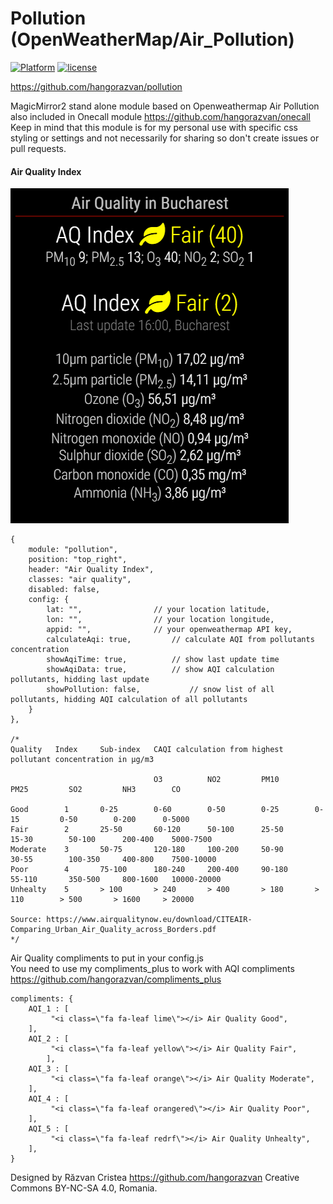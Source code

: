 # Pollution (OpenWeatherMap/Air_Pollution)

[![Platform](https://img.shields.io/badge/platform-MagicMirror-informational)](https://MagicMirror.builders)
[![license](https://img.shields.io/github/license/mashape/apistatus.svg)](https://github.com/hangorazvan/MagicMirror2/blob/master/LICENSE)

https://github.com/hangorazvan/pollution

MagicMirror2 stand alone module based on Openweathermap Air Pollution also included in Onecall module https://github.com/hangorazvan/onecall
<br>Keep in mind that this module is for my personal use with specific css styling or settings and not necessarily for sharing so don't create issues or pull requests.

#### Air Quality Index

<img src=https://github.com/hangorazvan/pollution/blob/master/aqi.png>

	{
		module: "pollution",
		position: "top_right",
		header: "Air Quality Index",
		classes: "air quality",
		disabled: false,
		config: {
			lat: "",				// your location latitude,
			lon: "",				// your location longitude,
			appid: "",				// your openweathermap API key,
			calculateAqi: true,			// calculate AQI from pollutants concentration
			showAqiTime: true,			// show last update time
			showAqiData: true,			// show AQI calculation pollutants, hidding last update
			showPollution: false,			// snow list of all pollutants, hidding AQI calculation of all pollutants
		}
	},

	/*
	Quality   Index     Sub-index   CAQI calculation from highest pollutant concentration in μg/m3

	                                O3          NO2         PM10        PM25         SO2         NH3        CO

	Good        1       0-25        0-60        0-50        0-25        0-15         0-50        0-200      0-5000
	Fair        2       25-50       60-120      50-100      25-50       15-30        50-100      200-400    5000-7500
	Moderate    3       50-75       120-180     100-200     50-90       30-55        100-350     400-800    7500-10000
	Poor        4       75-100      180-240     200-400     90-180      55-110       350-500     800-1600   10000-20000
	Unhealty    5       > 100       > 240       > 400       > 180       > 110        > 500       > 1600     > 20000

	Source: https://www.airqualitynow.eu/download/CITEAIR-Comparing_Urban_Air_Quality_across_Borders.pdf
	*/

Air Quality compliments to put in your config.js
<br>You need to use my compliments_plus to work with AQI compliments
https://github.com/hangorazvan/compliments_plus

	compliments: {
		AQI_1 : [
			 "<i class=\"fa fa-leaf lime\"></i> Air Quality Good",
		],
		AQI_2 : [
			 "<i class=\"fa fa-leaf yellow\"></i> Air Quality Fair",
			],
		AQI_3 : [
			 "<i class=\"fa fa-leaf orange\"></i> Air Quality Moderate",
		],
		AQI_4 : [
			 "<i class=\"fa fa-leaf orangered\"></i> Air Quality Poor",
		],
		AQI_5 : [
			 "<i class=\"fa fa-leaf redrf\"></i> Air Quality Unhealty",
		],			
	}

Designed by Răzvan Cristea
https://github.com/hangorazvan
Creative Commons BY-NC-SA 4.0, Romania.
